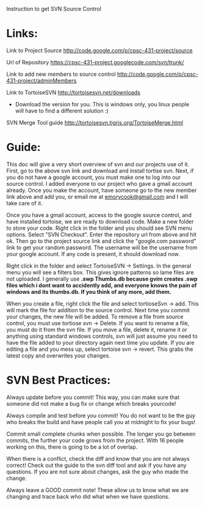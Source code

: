 Instruction to get SVN Source Control


# Links: #

Link to Project Source
http://code.google.com/p/cpsc-431-project/source

Url of Repository
https://cpsc-431-project.googlecode.com/svn/trunk/

Link to add new members to source control
http://code.google.com/p/cpsc-431-project/adminMembers

Link to TortoiseSVN
http://tortoisesvn.net/downloads
- Download the version for you. This is windows only, you linux people will
have to find a different solution :)

SVN Merge Tool guide
http://tortoisesvn.tigris.org/TortoiseMerge.html

# Guide: #

This doc will give a very short overview of svn and our projects use of it.
First, go to the above svn link and download and install tortise svn. Next,
if you do not have a google account, you must make one to log into our source
control. I added everyone to our project who gave a gmail account already.
Once you make the account, have someone go to the new member link above and add
you, or email me at emorycook@gmail.com and I will take care of it.

Once you have a gmail account, access to the google source control, and have
installed tortoise, we are ready to download code. Make a new folder to store
your code. Right click in the folder and you should see SVN menu options.
Select "SVN Checkout". Enter the repository url from above and hit ok. Then go to
the project source link and click the "google.com password" link to get your random
password. The username will be the username from your google account. If any code is present,
it should download now.

Right click in the folder and select TortoiseSVN -> Settings. In the general menu
you will see a filters box. This gives ignore patterns so lame files are not uploaded.
I generally use **.swp Thumbs.db because gvim creates .swp files which i dont want to accidently add,
and everyone knows the pain of windows and its thumbs.db. If you think of any more, add them.**

When you create a file, right click the file and select tortioseSvn -> add. This will mark the file
for addition to the source control. Next time you commit your changes, the new file will be added.
To remove a file from source control, you must use tortiose svn -> Delete. If you want to rename a file,
you must do it from the svn file. If you move a file, delete it, rename it or anything using
standard windows controls, svn will just assume you need to have the file added to your directory again
next time you update. If you are editing a file and you mess up, select tortoise svn -> revert.
This grabs the latest copy and overwrites your changes.

# SVN Best Practices: #

Always update before you commit! This way, you can make sure that someone did not make a bug fix or
change which breaks yourcode!

Always compile and test before you commit! You do not want to be the guy who breaks the build and have
people call you at midnight to fix your bugs!

Commit small complete chunks when possible. The longer you go between commits, the further your code
grows from the project. With 16 people working on this, there is going to be a lot of overlap.

When there is a conflict, check the diff and know that you are not always correct! Check out the guide
to the svn diff tool and ask if you have any questions. If you are not sure about changes, ask
the guy who made the change.

Always leave a GOOD commit note! These allow us to know what we are changing and trace back who did
what when we have questions.